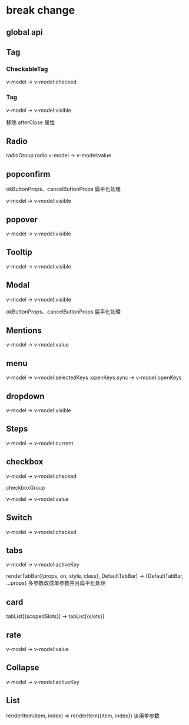 # break change

## global api

## Tag

### CheckableTag

v-model -> v-model:checked

### Tag

v-model -> v-model:visible

移除 afterClose 属性

## Radio

radioGroup radio v-model -> v-model:value

## popconfirm

okButtonProps、cancelButtonProps 扁平化处理

v-model -> v-model:visible

## popover

v-model -> v-model:visible

## Tooltip

v-model -> v-model:visible

## Modal

v-model -> v-model:visible

okButtonProps、cancelButtonProps 扁平化处理

## Mentions

v-model -> v-model:value

## menu

v-model -> v-model:selectedKeys :openKeys.sync -> v-mdoel:openKeys

## dropdown

v-model -> v-model:visible

## Steps

v-model -> v-model:current

## checkbox

v-model -> v-model:checked

checkboxGroup

v-model -> v-model:value

## Switch

v-model -> v-model:checked

## tabs

v-model -> v-model:activeKey

renderTabBar({props, on, style, class}, DefaultTabBar) -> {DefaultTabBar, ...props} 多参数改成单参数并且扁平化处理

## card

tabList[{scopedSlots}] -> tabList[{slots}]

## rate

v-model -> v-model:value

## Collapse

v-model -> v-model:activeKey

## List

renderItem(item, index) => renderItem({item, index}) 该用单参数

